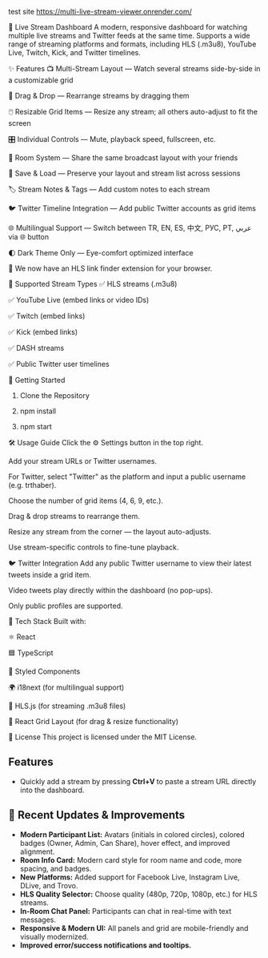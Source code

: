 test site https://multi-live-stream-viewer.onrender.com/

🎥 Live Stream Dashboard
A modern, responsive dashboard for watching multiple live streams and Twitter feeds at the same time.
Supports a wide range of streaming platforms and formats, including HLS (.m3u8), YouTube Live, Twitch, Kick, and Twitter timelines.

✨ Features
📺 Multi-Stream Layout — Watch several streams side-by-side in a customizable grid

🔄 Drag & Drop — Rearrange streams by dragging them

🖱️ Resizable Grid Items — Resize any stream; all others auto-adjust to fit the screen

🎛️ Individual Controls — Mute, playback speed, fullscreen, etc.

🤝 Room System — Share the same broadcast layout with your friends

💾 Save & Load — Preserve your layout and stream list across sessions

🏷️ Stream Notes & Tags — Add custom notes to each stream

🐦 Twitter Timeline Integration — Add public Twitter accounts as grid items

🌐 Multilingual Support — Switch between TR, EN, ES, 中文, РУС, PT, عربي via 🌐 button

🌓 Dark Theme Only — Eye-comfort optimized interface

🔎 We now have an HLS link finder extension for your browser.

📡 Supported Stream Types
✅ HLS streams (.m3u8)

✅ YouTube Live (embed links or video IDs)

✅ Twitch (embed links)

✅ Kick (embed links)

✅ DASH streams

✅ Public Twitter user timelines

🚀 Getting Started
1. Clone the Repository


2.   npm install

3.   npm start


🛠 Usage Guide
Click the ⚙️ Settings button in the top right.

Add your stream URLs or Twitter usernames.

For Twitter, select "Twitter" as the platform and input a public username (e.g. trthaber).

Choose the number of grid items (4, 6, 9, etc.).

Drag & drop streams to rearrange them.

Resize any stream from the corner — the layout auto-adjusts.

Use stream-specific controls to fine-tune playback.

🐦 Twitter Integration
Add any public Twitter username to view their latest tweets inside a grid item.

Video tweets play directly within the dashboard (no pop-ups).

Only public profiles are supported.

🧱 Tech Stack
Built with:

⚛️ React

🟦 TypeScript

💅 Styled Components

🌍 i18next (for multilingual support)

📡 HLS.js (for streaming .m3u8 files)

🧩 React Grid Layout (for drag & resize functionality)

📄 License
This project is licensed under the MIT License.

## Features

- Quickly add a stream by pressing **Ctrl+V** to paste a stream URL directly into the dashboard.

## 🚀 Recent Updates & Improvements

- **Modern Participant List:** Avatars (initials in colored circles), colored badges (Owner, Admin, Can Share), hover effect, and improved alignment.
- **Room Info Card:** Modern card style for room name and code, more spacing, and badges.
- **New Platforms:** Added support for Facebook Live, Instagram Live, DLive, and Trovo.
- **HLS Quality Selector:** Choose quality (480p, 720p, 1080p, etc.) for HLS streams.
- **In-Room Chat Panel:** Participants can chat in real-time with text messages.
- **Responsive & Modern UI:** All panels and grid are mobile-friendly and visually modernized.
- **Improved error/success notifications and tooltips.**

